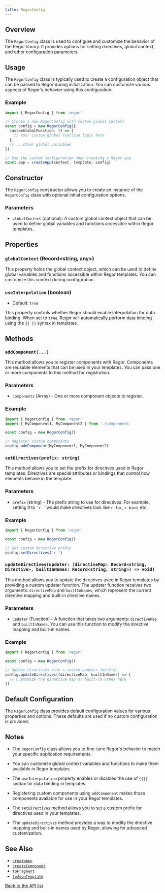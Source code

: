 ```yaml
---
title: RegorConfig
---
```



## Overview

The `RegorConfig` class is used to configure and customize the behavior of the Regor library. It provides options for setting directives, global context, and other configuration parameters.

## Usage

The `RegorConfig` class is typically used to create a configuration object that can be passed to Regor during initialization. You can customize various aspects of Regor's behavior using this configuration.

### Example

```ts
import { RegorConfig } from 'regor'

// Create a new RegorConfig with custom global context
const config = new RegorConfig({
  customGlobalFunction: () => {
    // Your custom global function logic here
  },
  // ...other global variables
})

// Use the custom configuration when creating a Regor app
const app = createApp(context, template, config)
```

## Constructor

The `RegorConfig` constructor allows you to create an instance of the `RegorConfig` class with optional initial configuration options.

### Parameters

- `globalContext` (optional): A custom global context object that can be used to define global variables and functions accessible within Regor templates.

## Properties

### `globalContext` (Record<string, any>)

This property holds the global context object, which can be used to define global variables and functions accessible within Regor templates. You can customize this context during configuration.

### `useInterpolation` (boolean)

- Default: `true`

This property controls whether Regor should enable interpolation for data binding. When set to `true`, Regor will automatically perform data binding using the `{{ }}` syntax in templates.

## Methods

### `addComponent(...)`

This method allows you to register components with Regor. Components are reusable elements that can be used in your templates. You can pass one or more components to this method for registration.

### Parameters

- `components` (Array<Component>) - One or more component objects to register.

### Example

```javascript
import { RegorConfig } from 'regor'
import { MyComponent1, MyComponent2 } from './components'

const config = new RegorConfig()

// Register custom components
config.addComponent(MyComponent1, MyComponent2)
```

### `setDirectives(prefix: string)`

This method allows you to set the prefix for directives used in Regor templates. Directives are special attributes or bindings that control how elements behave in the template.

### Parameters

- `prefix` (string) - The prefix string to use for directives. For example, setting it to `'r-'` would make directives look like `r-for`, `r-bind`, etc.

### Example

```javascript
import { RegorConfig } from 'regor'

const config = new RegorConfig()

// Set custom directive prefix
config.setDirectives('r-')
```

### `updateDirectives(updater: (directiveMap: Record<string, Directive>, builtInNames: Record<string, string>) => void)`

This method allows you to update the directives used in Regor templates by providing a custom updater function. The updater function receives two arguments: `directiveMap` and `builtInNames`, which represent the current directive mapping and built-in directive names.

### Parameters

- `updater` (Function) - A function that takes two arguments: `directiveMap` and `builtInNames`. You can use this function to modify the directive mapping and built-in names.

### Example

```javascript
import { RegorConfig } from 'regor'

const config = new RegorConfig()

// Update directives with a custom updater function
config.updateDirectives((directiveMap, builtInNames) => {
  // Customize the directive map or built-in names here
})
```

## Default Configuration

The `RegorConfig` class provides default configuration values for various properties and options. These defaults are used if no custom configuration is provided.

## Notes

- The `RegorConfig` class allows you to fine-tune Regor's behavior to match your specific application requirements.

- You can customize global context variables and functions to make them available in Regor templates.

- The `useInterpolation` property enables or disables the use of `{{}}` syntax for data binding in templates.

- Registering custom components using `addComponent` makes those components available for use in your Regor templates.

- The `setDirectives` method allows you to set a custom prefix for directives used in your templates.

- The `updateDirectives` method provides a way to modify the directive mapping and built-in names used by Regor, allowing for advanced customization.

## See Also

- [`createApp`](createApp.md)
- [`createComponent`](createComponent.md)
- [`toFragment`](toFragment.md)
- [`toJsonTemplate`](toJsonTemplate.md)

[Back to the API list](regor-api.md)
